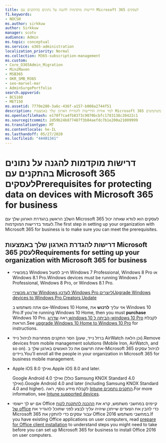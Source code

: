 ```yaml
---
title: דרישות מוקדמות להגנה על נתונים בהתקנים עם Microsoft 365 לעסקים
f1.keywords:
- NOCSH
ms.author: sirkkuw
author: Sirkkuw
manager: scotv
audience: Admin
ms.topic: conceptual
ms.service: o365-administration
localization_priority: Normal
ms.collection: M365-subscription-management
ms.custom:
- Core_O365Admin_Migration
- MiniMaven
- MSB365
- OKR_SMB_M365
- seo-marvel-mar
- AdminSurgePortfolio
search.appverid:
- BCS160
- MET150
ms.assetid: 7770e280-3a6c-436f-a157-b008a2744f51
description: למד אודות הדרישות להגדרת הארגון שלך באמצעות Microsoft 365 עבור עסקים והגנה על נתוני עבודה בהתקני המשתמשים.
ms.openlocfilehash: e170f7ca4fb8373c9070bcbfc1783138c20422c1
ms.sourcegitcommit: 2d59b24b877487f3b84aefdc7b1e200a21009999
ms.translationtype: MT
ms.contentlocale: he-IL
ms.lasthandoff: 05/27/2020
ms.locfileid: "44401341"
---
```

# <a name="prerequisites-for-protecting-data-on-devices-with-microsoft-365-for-business"></a><span data-ttu-id="48697-103">דרישות מוקדמות להגנה על נתונים בהתקנים עם Microsoft 365 לעסקים</span><span class="sxs-lookup"><span data-stu-id="48697-103">Prerequisites for protecting data on devices with Microsoft 365 for business</span></span>

<span data-ttu-id="48697-104">השלב הראשון בהגדרת הארגון שלך עם Microsoft 365 לעסקים הוא לוודא שאתה יכול לעמוד בדרישות המוקדמות.</span><span class="sxs-lookup"><span data-stu-id="48697-104">The first step in setting up your organization with Microsoft 365 for business is to make sure you can meet the prerequisites.</span></span>
  
## <a name="requirements-for-setting-up-your-organization-with-microsoft-365-for-business"></a><span data-ttu-id="48697-105">דרישות להגדרת הארגון שלך באמצעות Microsoft 365 לעסק</span><span class="sxs-lookup"><span data-stu-id="48697-105">Requirements for setting up your organization with Microsoft 365 for business</span></span>

- <span data-ttu-id="48697-106">במכשירי Windows חייב לפעול Windows 7 Professional,‏ Windows 8 Pro או Windows 8.1 Pro.</span><span class="sxs-lookup"><span data-stu-id="48697-106">Windows devices must be running Windows 7 Professional, Windows 8 Pro, or Windows 8.1 Pro.</span></span>
    
    [<span data-ttu-id="48697-107">שדרוג מכשירי Windows לעדכון Windows Pro ליוצרים</span><span class="sxs-lookup"><span data-stu-id="48697-107">Upgrade Windows devices to Windows Pro Creators Update</span></span>](upgrade-to-windows-pro-creators-update.md)
    
    <span data-ttu-id="48697-108">אם אתה משתמש ב-Windows 10 Home, אזי עליך **לרכוש** את Windows 10 Pro.</span><span class="sxs-lookup"><span data-stu-id="48697-108">If you're running Windows 10 Home, then you must **purchase** Windows  10 Pro.</span></span> <span data-ttu-id="48697-109">ראה [שדרוג windows 10 הביתה ל-windows 10 Pro](https://support.office.com/article/0aee10c1-4d34-43ee-a325-579c6c2df90e?ui=en-US&rs=en-US&ad=US) לקבלת הוראות.</span><span class="sxs-lookup"><span data-stu-id="48697-109">See [upgrade Windows 10 Home to Windows 10 Pro](https://support.office.com/article/0aee10c1-4d34-43ee-a325-579c6c2df90e?ui=en-US&rs=en-US&ad=US) for instructions.</span></span> 
    
- <span data-ttu-id="48697-110">הסר התקנים מפתרונות לניהול נייד (ברזל נייד, שעון AirWatch וכן הלאה).</span><span class="sxs-lookup"><span data-stu-id="48697-110">Remove devices from mobile management solutions (Mobile Iron, AirWatch, and so on).</span></span> <span data-ttu-id="48697-111">אתה תרשום את כל האנשים בארגון שלך ב-Microsoft 365 לניהול עסקים ניידים.</span><span class="sxs-lookup"><span data-stu-id="48697-111">You'll enroll all the people in your organization in Microsoft 365 for business mobile management.</span></span>
    
- <span data-ttu-id="48697-112">Apple iOS 8.0 ואילך.</span><span class="sxs-lookup"><span data-stu-id="48697-112">Apple iOS 8.0 and later.</span></span>
    
    <span data-ttu-id="48697-113">Google Android 4.0 ואילך (כולל Samsung KNOX Standard 4.0 ואילך).</span><span class="sxs-lookup"><span data-stu-id="48697-113">Google Android 4.0 and later (including Samsung KNOX Standard 4.0 and higher).</span></span> <span data-ttu-id="48697-114">לקבלת מידע נוסף, ראה [Intune התקנים נתמכים](https://go.microsoft.com/fwlink/p/?linkid=852307).</span><span class="sxs-lookup"><span data-stu-id="48697-114">For more information, see [Intune supported devices](https://go.microsoft.com/fwlink/p/?linkid=852307).</span></span>
    
- <span data-ttu-id="48697-115">אם יש לך יישומי Office קיימים במחשבי משתמש, קרא את [ההכנה להתקנת לקוח של office](prepare-for-office-client-deployment.md) כדי להבין את הצעדים שייתכן שיהיה עליך לבצע לפני שתוכל להגדיר את Microsoft 365 עבור עסקים כדי להתקין את Office 2016 במחשבי משתמש.</span><span class="sxs-lookup"><span data-stu-id="48697-115">If you have existing Office applications on user computers, read [prepare for Office client installation](prepare-for-office-client-deployment.md) to understand steps you might need to take before you can set up Microsoft 365 for business to install Office 2016 on user computers.</span></span> 
